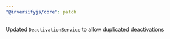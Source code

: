 ```yaml
---
"@inversifyjs/core": patch
---
```


Updated `DeactivationService` to allow duplicated deactivations
